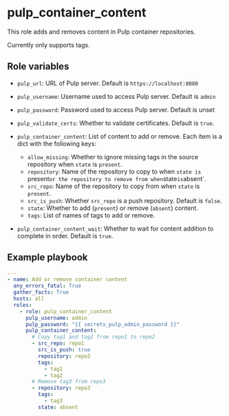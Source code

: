 pulp_container_content
======================

This role adds and removes content in Pulp container repositories.

Currently only supports tags.

Role variables
--------------

* `pulp_url`: URL of Pulp server. Default is `https://localhost:8080`
* `pulp_username`: Username used to access Pulp server. Default is `admin`
* `pulp_password`: Password used to access Pulp server. Default is unset
* `pulp_validate_certs`: Whether to validate certificates. Default is `true`.
* `pulp_container_content`: List of content to add or remove. Each item is a dict with the following keys:

  * `allow_missing`: Whether to ignore missing tags in the source repository
    when `state` is `present`.
  * `repository`: Name of the repository to copy to when `state is `present`
    or the repository to remove from when `state` is `absent`.
  * `src_repo`: Name of the repository to copy from when `state` is `present`.
  * `src_is_push`: Whether `src_repo` is a push repository. Default is `false`.
  * `state`: Whether to add (`present`) or remove (`absent`) content.
  * `tags`: List of names of tags to add or remove.

* `pulp_container_content_wait`: Whether to wait for content addition to complete in order. Default is `true`.

Example playbook
----------------

```yaml
---
- name: Add or remove container content
  any_errors_fatal: True
  gather_facts: True
  hosts: all
  roles:
    - role: pulp_container_content
      pulp_username: admin
      pulp_password: "{{ secrets_pulp_admin_password }}"
      pulp_container_content:
        # Copy tag1 and tag2 from repo1 to repo2
        - src_repo: repo1
          src_is_push: true
          repository: repo2
          tags:
            - tag1
            - tag2
        # Remove tag3 from repo3
        - repository: repo3
          tags:
            - tag3
          state: absent
```
